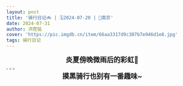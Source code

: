 ```yaml
---
layout: post
title: '骑行日记🚲 | 🗓️2024-07-20 | 📍南京' 
date: 2024-07-31
author: 洪茬铭
cover: 'https://pic.imgdb.cn/item/66aa3317d9c307b7e946d1e8.jpg'
tags: 骑行日记
---
```




<center><b><font size=4>炎夏傍晚微雨后的彩虹🌈</font></b></center>

<img src="https://pic.imgdb.cn/item/66aa2547d9c307b7e938e0bb.jpg" style="zoom: 25%;" />

<img src="https://pic.imgdb.cn/item/66aa25dfd9c307b7e9395b91.jpg" style="zoom: 33%;" />

<img src="https://pic.imgdb.cn/item/66aa2601d9c307b7e93976be.jpg" style="zoom:33%;" />

<center><b><font size=4>摸黑骑行也别有一番趣味~</font></b></center>

